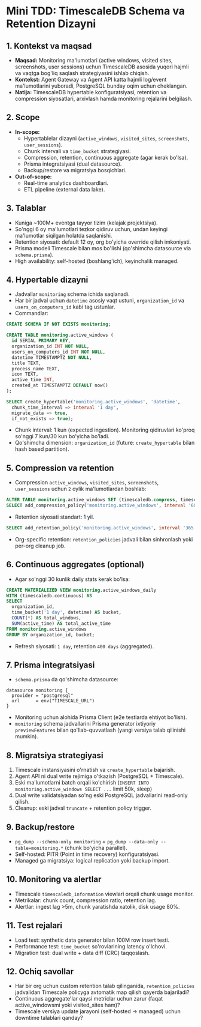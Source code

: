# Mini TDD: TimescaleDB Schema va Retention Dizayni

## 1. Kontekst va maqsad
- **Maqsad:** Monitoring ma'lumotlari (active windows, visited sites, screenshots, user sessions) uchun TimescaleDB asosida yuqori hajmli va vaqtga bog'liq saqlash strategiyasini ishlab chiqish.
- **Kontekst:** Agent Gateway va Agent API katta hajmli log/event ma'lumotlarini yuboradi, PostgreSQL bunday oqim uchun cheklangan.
- **Natija:** TimescaleDB hypertable konfiguratsiyasi, retention va compression siyosatlari, arxivlash hamda monitoring rejalarini belgilash.

## 2. Scope
- **In-scope:**
  - Hypertablelar dizayni (`active_windows`, `visited_sites`, `screenshots`, `user_sessions`).
  - Chunk intervali va `time_bucket` strategiyasi.
  - Compression, retention, continuous aggregate (agar kerak bo'lsa).
  - Prisma integratsiyasi (dual datasource).
  - Backup/restore va migratsiya bosqichlari.
- **Out-of-scope:**
  - Real-time analytics dashboardlari.
  - ETL pipeline (external data lake).

## 3. Talablar
- Kuniga ~100M+ eventga tayyor tizim (kelajak projektsiya).
- So'nggi 6 oy ma'lumotlari tezkor qidiruv uchun, undan keyingi ma'lumotlar siqilgan holatda saqlanishi.
- Retention siyosati: default 12 oy, org bo'yicha override qilish imkoniyati.
- Prisma modeli Timescale bilan mos bo'lishi (qo'shimcha datasource via `schema.prisma`).
- High availability: self-hosted (boshlang'ich), keyinchalik managed.

## 4. Hypertable dizayni
- Jadvallar `monitoring` schema ichida saqlanadi.
- Har bir jadval uchun `datetime` asosiy vaqt ustuni, `organization_id` va `users_on_computers_id` kabi tag ustunlar.
- Commandlar:
```sql
CREATE SCHEMA IF NOT EXISTS monitoring;

CREATE TABLE monitoring.active_windows (
  id SERIAL PRIMARY KEY,
  organization_id INT NOT NULL,
  users_on_computers_id INT NOT NULL,
  datetime TIMESTAMPTZ NOT NULL,
  title TEXT,
  process_name TEXT,
  icon TEXT,
  active_time INT,
  created_at TIMESTAMPTZ DEFAULT now()
);

SELECT create_hypertable('monitoring.active_windows', 'datetime',
  chunk_time_interval => interval '1 day',
  migrate_data => true,
  if_not_exists => true);
```
- Chunk interval: 1 kun (expected ingestion). Monitoring qidiruvlari ko'proq so'nggi 7 kun/30 kun bo'yicha bo'ladi.
- Qo'shimcha dimension: `organization_id` (future: `create_hypertable` bilan hash based partition).

## 5. Compression va retention
- Compression `active_windows`, `visited_sites`, `screenshots`, `user_sessions` uchun `2` oylik ma'lumotlardan boshlab:
```sql
ALTER TABLE monitoring.active_windows SET (timescaledb.compress, timescaledb.compress_segmentby = 'organization_id');
SELECT add_compression_policy('monitoring.active_windows', interval '60 days');
```
- Retention siyosati standart: 1 yil.
```sql
SELECT add_retention_policy('monitoring.active_windows', interval '365 days');
```
- Org-specific retention: `retention_policies` jadvali bilan sinhronlash yoki per-org cleanup job.

## 6. Continuous aggregates (optional)
- Agar so'nggi 30 kunlik daily stats kerak bo'lsa:
```sql
CREATE MATERIALIZED VIEW monitoring.active_windows_daily
WITH (timescaledb.continuous) AS
SELECT
  organization_id,
  time_bucket('1 day', datetime) AS bucket,
  COUNT(*) AS total_windows,
  SUM(active_time) AS total_active_time
FROM monitoring.active_windows
GROUP BY organization_id, bucket;
```
- Refresh siyosati: `1 day`, retention `400 days` (aggregated).

## 7. Prisma integratsiyasi
- `schema.prisma` da qo'shimcha datasource:
```prisma
datasource monitoring {
  provider = "postgresql"
  url      = env("TIMESCALE_URL")
}
```
- Monitoring uchun alohida Prisma Client (e2e testlarda ehtiyot bo'lish).
- `monitoring` schema jadvallarini Prisma generator ixtiyoriy `previewFeatures` bilan qo'llab-quvvatlash (yangi versiya talab qilinishi mumkin).

## 8. Migratsiya strategiyasi
1. Timescale instansiyasini o'rnatish va `create_hypertable` bajarish.
2. Agent API ni dual write rejimiga o'tkazish (PostgreSQL + Timescale).
3. Eski ma'lumotlarni batch orqali ko'chirish (`INSERT INTO monitoring.active_windows SELECT ...` limit 50k, sleep)
4. Dual write validatsiyadan so'ng eski PostgreSQL jadvallarini read-only qilish.
5. Cleanup: eski jadval `truncate` + retention policy trigger.

## 9. Backup/restore
- `pg_dump --schema-only monitoring` + `pg_dump --data-only --table=monitoring.*` (chunk bo'yicha parallel).
- Self-hosted: PITR (Point in time recovery) konfiguratsiyasi.
- Managed ga migratsiya: logical replication yoki backup import.

## 10. Monitoring va alertlar
- Timescale `timescaledb_information` viewlari orqali chunk usage monitor.
- Metrikalar: chunk count, compression ratio, retention lag.
- Alertlar: ingest lag >5m, chunk yaratishda xatolik, disk usage 80%.

## 11. Test rejalari
- Load test: synthetic data generator bilan 100M row insert testi.
- Performance test: `time_bucket` so'rovlarining latency o'lchovi.
- Migration test: dual write + data diff (CRC) taqqoslash.

## 12. Ochiq savollar
- Har bir org uchun custom retention talab qilinganida, `retention_policies` jadvalidan Timescale policyga avtomatik map qilish qayerda bajariladi?
- Continuous aggregate'lar qaysi metriclar uchun zarur (faqat active_windowsmi yoki visited_sites ham)?
- Timescale versiya update jarayoni (self-hosted → managed) uchun downtime talablari qanday?
